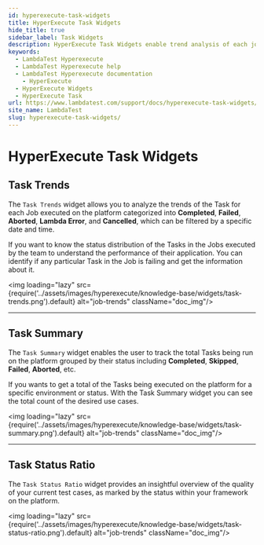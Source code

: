 ```yaml
---
id: hyperexecute-task-widgets
title: HyperExecute Task Widgets
hide_title: true
sidebar_label: Task Widgets
description: HyperExecute Task Widgets enable trend analysis of each job's tasks, categorized and filterable by specific dates and times.
keywords:
  - LambdaTest Hyperexecute
  - LambdaTest Hyperexecute help
  - LambdaTest Hyperexecute documentation
    - HyperExecute
  - HyperExecute Widgets
  - HyperExecute Task
url: https://www.lambdatest.com/support/docs/hyperexecute-task-widgets/
site_name: LambdaTest
slug: hyperexecute-task-widgets/
---
```


<script type="application/ld+json"
      dangerouslySetInnerHTML={{ __html: JSON.stringify({
       "@context": "https://schema.org",
        "@type": "BreadcrumbList",
        "itemListElement": [{
          "@type": "ListItem",
          "position": 1,
          "name": "Home",
          "item": "https://www.lambdatest.com"
        },{
          "@type": "ListItem",
          "position": 2,
          "name": "Support",
          "item": "https://www.lambdatest.com/support/docs/"
        },{
          "@type": "ListItem",
          "position": 3,
          "name": "HyperExecute Widgets",
          "item": "https://www.lambdatest.com/support/docs/hyperexecute-task-widgets/"
        }]
      })
    }}
></script>

# HyperExecute Task Widgets

## Task Trends

The `Task Trends` widget allows you to analyze the trends of the Task for each Job executed on the platform categorized into **Completed**, **Failed**, **Aborted**, **Lambda Error**, and **Cancelled**, which can be filtered by a specific date and time.

If you want to know the status distribution of the Tasks in the Jobs executed by the team to understand the performance of their application. You can identify if any particular Task in the Job is failing and get the information about it.

<img loading="lazy" src={require('../assets/images/hyperexecute/knowledge-base/widgets/task-trends.png').default} alt="job-trends" className="doc_img"/>

***

## Task Summary

The `Task Summary` widget enables the user to track the total Tasks being run on the platform grouped by their status including **Completed**, **Skipped**, **Failed**, **Aborted**, etc.

If you wants to get a total of the Tasks being executed on the platform for a specific environment or status. With the Task Summary widget you can see the total count of the desired use cases.

<img loading="lazy" src={require('../assets/images/hyperexecute/knowledge-base/widgets/task-summary.png').default} alt="job-trends" className="doc_img"/>

***

## Task Status Ratio

The `Task Status Ratio` widget provides an insightful overview of the quality of your current test cases, as marked by the status within your framework on the platform. 

<img loading="lazy" src={require('../assets/images/hyperexecute/knowledge-base/widgets/task-status-ratio.png').default} alt="job-trends" className="doc_img"/>